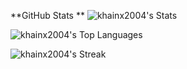 **GitHub Stats
**
![khainx2004's Stats](https://github-readme-stats.vercel.app/api?username=khainx2004&theme=cobalt&show_icons=true&hide_border=true&count_private=false)

![khainx2004's Top Languages](https://github-readme-stats.vercel.app/api/top-langs/?username=khainx2004&theme=cobalt&show_icons=true&hide_border=true&layout=compact)

![khainx2004's Streak](https://github-readme-streak-stats.herokuapp.com/?user=khainx2004&theme=cobalt&hide_border=true)

